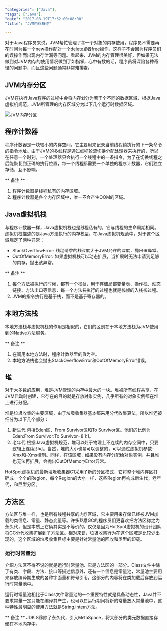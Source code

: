 ```yaml
---
"categories": ["Java"],
"tags": ["Java"],
"date": "2017-08-19T17:32:00+08:00",
"title": "JVM内存概述"

---
```


对于Java程序员来说，JVM帮忙管理了每一个对象的内存使用，程序员不需要再花时间为每一个new操作配对一个delete或者free操作，这样子不会因为程序员们的误操作而出现内存泄漏等问题。看起来，JVM的内存管理很美好，但如果无法做到对JVM内存的使用情况做到了如指掌，心中有数的话，程序员将深陷各种奇怪的问题中，而且这些问题通常非常难排查。

## JVM内存分区
JVM在执行Java程序的过程中会将内存划分为若干个不同的数据区域，根据Java虚拟机规范，JVM所管理的内存区域分为以下几个运行时数据区域。

![JVM内存分区](http://olno3yiqc.bkt.clouddn.com/3994601-2c06cc8e2c862ea9.png)

## 程序计数器
程序计数器是一块较小的内存空间，它主要用来记录当前线程锁执行的下一条命令的指令地址。由于JVM的多线程是通过线程轮流切换分配处理器来执行的，所以在任意一个时刻，一个处理器只会执行一个线程中的一条指令，为了在切换线程之后能恢复到正确的执行位置，每一个线程都需要一个单独的程序计数器，它们独立存储，互不影响。

** 备注 **
1. 程序计数器是线程私有的内存区域。
2. 程序计数器是各个内存区域中，唯一不会产生OOM的区域。

## Java虚拟机栈
与程序计数器一样，Java虚拟机栈也是线程私有的，它与线程的生命周期相同。虚拟机栈描述的是Java方法执行的内存模型。在Java虚拟机规范中，对于这个区域规定了两种异常：
* StackOverflowError: 线程请求的栈深度大于JVM允许的深度，抛出该异常。
* OutOfMemoryError: 如果虚拟机栈可以动态扩展，当扩展时无法申请到足够的内存，抛出该异常。

** 备注 **
1. 每个方法被执行的时候，都有一个栈帧，用于存储局部变量表、操作栈、动态链接、方法出口等信息，每一个方法被执行的过程也就是栈帧的入栈栈过程。
2. JVM的指令执行是基于栈，而不是基于寄存器的。

## 本地方法栈
本地方法栈与虚拟机栈的作用是相似的，它们的区别在于本地方法栈为JVM使用到的Native方法服务。

** 备注 **
1. 在调用本地方法时，程序计数器里的值为空。
2. 本地方法栈也会抛出StackOverflowError和OutOfMemoryError错误。

## 堆
对于大多数的应用，堆是JVM管理的内存中最大的一块。堆被所有线程共享，在JVM启动时创建，它存在的目的就是存放对象实例，几乎所有的对象实例都在堆上进行分配。

堆是垃圾收集的主要区域，由于垃圾收集器基本都采用分代收集算法，所以堆还被细分为以下几个部分：
1. 新生代
包括Eden区、From Survivor区和To Survivor区。他们的比例为Eden:From Survivor:To Survivor=8:1:1。
2. 老年代
根据Java虚拟机规范，堆可以处于物理上不连续的内存空间中，只要逻辑上连续即可。当然，堆的大小也是可以调整的，可以通过虚拟机参数-Xmx和-Xms控制。同样，在该区域，如果没有内存分配给对象实例，并且堆也无法再扩展，会抛出OutOfMemoryError异常。

HotSpot虚拟机的最新垃圾收集器G1采用了新的分区模式，它将整个堆内存区打碎成一个个的Region，每个Region的大小一样，这些Region再构成新生代，老年代，和巨型分区。

## 方法区
方法区与堆一样，也是所有线程共享的内存区域，它主要用来存储已经被JVM加载的类信息、常量、静态变量等。许多熟悉GC的程序员们更喜欢把方法区称之为永久代，但是本质上它俩其实是不等价的，仅仅是因为HotSpot虚拟机的设计团队将GC分代收集扩展到了方法区。相对来说，垃圾收集行为在这个区域是比较少出现的，这个区域的垃圾收集目标主要是针对常量池的回收和类型的卸载。

### 运行时常量池
介绍方法区不得不说的就是运行时常量池，它是方法区的一部分。Class文件中除了有类、字段、方法、接口等描述信息外，还有一个信息是常量池，常量池主要用来存放编译期生成的各种字面量和符号引用，这部分的内容将在类加载后存放到运行时常量池中。

运行时常量池相比于Class文件常量池的一个重要特性就是具备动态性，Java并不要求常量一定只能在编译其产生，也可以在运行期间将新的常量放入常量池中，这种特性最明显的使用方法就是String.intern方法。

** 备注 **
JDK 8移除了永久代，引入MetaSpace，将大部分的类元数据直接存储在本地内存中。
